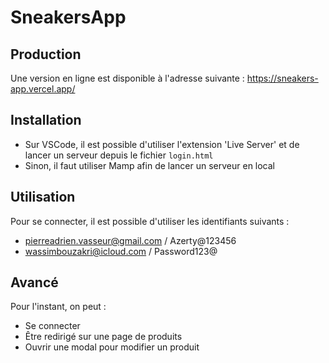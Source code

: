 # SneakersApp

## Production

Une version en ligne est disponible à l'adresse suivante : https://sneakers-app.vercel.app/

## Installation

- Sur VSCode, il est possible d'utiliser l'extension 'Live Server' et de lancer un serveur depuis le fichier ```login.html```
- Sinon, il faut utiliser Mamp afin de lancer un serveur en local

## Utilisation

Pour se connecter, il est possible d'utiliser les identifiants suivants : 
- pierreadrien.vasseur@gmail.com / Azerty@123456
- wassimbouzakri@icloud.com / Password123@

## Avancé

Pour l'instant, on peut : 
- Se connecter
- Être redirigé sur une page de produits
- Ouvrir une modal pour modifier un produit
